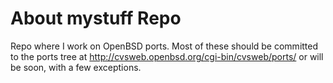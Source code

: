About mystuff Repo
===================

Repo where I work on OpenBSD ports. Most of these should be committed
to the ports tree at http://cvsweb.openbsd.org/cgi-bin/cvsweb/ports/
or will be soon, with a few exceptions.

